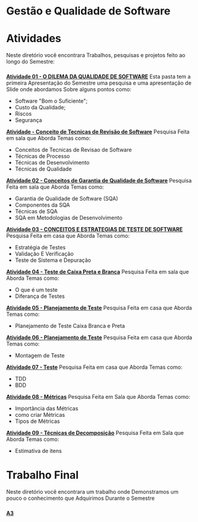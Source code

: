 <h1 align="left">Gestão e Qualidade de Software</h1>

###

<h1 align="left">Atividades </h1>
<p align="left">Neste diretório você encontrara Trabalhos, pesquisas e projetos feito ao longo do Semestre:</p>

###

**[Atividade 01 - O DILEMA DA QUALIDADE DE SOFTWARE](https://github.com/Geo0703/Faculdade/tree/main/Gestão%20e%20Qualidade%20de%20Software/Atividade%2001%20-%20O%20DILEMA%20DA%20QUALIDADE%20DE%20SOFTWARE)** Esta pasta tem a primeira Apresentação do Semestre uma pesquisa e uma apresentação de Slide onde abordamos Sobre alguns pontos como:
   * Software "Bom o Suficiente";
   * Custo da Qualidade;
   * Riscos
   * Segurança

**[Atividade - Conceito de Tecnicas de Revisão de Software](https://github.com/Geo0703/Faculdade/tree/main/Gestão%20e%20Qualidade%20de%20Software/Atividade%20-%20Conceito%20de%20Tecnicas%20de%20Revisão%20de%20Software)** Pesquisa Feita em sala que Aborda Temas como:
* Conceitos de Tecnicas de Revisao de Software
* Técnicas de Processo
* Técnicas de Desenvolvimento
* Técnicas de Qualidade

**[ Atividade 02 - Conceitos de Garantia de Qualidade de Software](https://github.com/Geo0703/Faculdade/tree/main/Gestão%20e%20Qualidade%20de%20Software/Atividade%2002%20-%20Conceitos%20de%20Garantia%20de%20Qualidade%20de%20Software)**  Pesquisa Feita em sala que Aborda Temas como:
 * Garantia de Qualidade de Software (SQA)
 * Componentes da SQA
 * Técnicas de SQA
 * SQA em Metodologias de Desenvolvimento
   
**[ Atividade 03 - CONCEITOS E ESTRATEGIAS DE TESTE DE SOFTWARE](https://github.com/Geo0703/Faculdade/tree/main/Gest%C3%A3o%20e%20Qualidade%20de%20Software/Atividade%2003)** Pesquisa Feita em casa que Aborda Temas como:
* Estratégia de Testes
* Validação E Verificação
* Teste de Sistema e Depuração

**[ Atividade 04 - Teste de Caixa Preta e Branca](https://github.com/Geo0703/Faculdade/tree/main/Gest%C3%A3o%20e%20Qualidade%20de%20Software/Atividade%204%20-%20Teste%20de%20caixa%20Preta%20e%20Branca)** Pesquisa Feita em sala que Aborda Temas como:
* O que é um teste
* Diferança de Testes

**[ Atividade 05 - Planejamento de Teste](https://github.com/Geo0703/Faculdade/tree/main/Gest%C3%A3o%20e%20Qualidade%20de%20Software/Atividade%205%20-Planejamento%20de%20Teste)** Pesquisa Feita em casa que Aborda Temas como:
* Planejamento de Teste Caixa Branca e Preta

**[ Atividade 06 - Planejamento de Teste](https://github.com/Geo0703/Faculdade/tree/main/Gest%C3%A3o%20e%20Qualidade%20de%20Software/Atividade%2006-%20Planejamento%20de%20testes)** Pesquisa Feita em casa que Aborda Temas como:
* Montagem de Teste


**[ Atividade 07 - Teste](https://github.com/Geo0703/Faculdade/tree/main/Gest%C3%A3o%20e%20Qualidade%20de%20Software/Aula%2007%20-%20Testes)** Pesquisa Feita em casa que Aborda Temas como:
* TDD
* BDD

**[ Atividade 08 - Métricas](https://github.com/Geo0703/Faculdade/tree/main/Gest%C3%A3o%20e%20Qualidade%20de%20Software/Aula%2008%20-%20M%C3%A9tricas)** Pesquisa Feita em Sala que Aborda Temas como:
* Importância das Métricas
* como criar Métricas
* Tipos de Métricas


**[ Atividade 09 - Técnicas de Decomposição](https://github.com/Geo0703/Faculdade/tree/main/Gest%C3%A3o%20e%20Qualidade%20de%20Software/T%C3%A9cnicas%20de%20Deacomposi%C3%A7%C3%A3o)** Pesquisa Feita em Sala que Aborda Temas como:
* Estimativa de itens
  
###

<h1 align="left">Trabalho Final </h1>
<p align="left">Neste diretório você encontrara um trabalho onde Demonstramos um pouco o conhecimento que Adquirimos Durante o Semestre</p>

###
**[ A3](https://github.com/Geo0703/Faculdade/tree/main/Gest%C3%A3o%20e%20Qualidade%20de%20Software/A3)**

